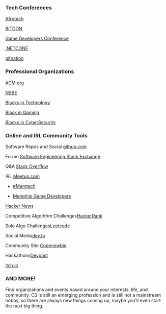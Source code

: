 ### Tech Conferences

[Afrotech](https://experience.afrotech.com/)

[BITCON](https://bitcon.blacksintechnology.net/)

[Game Developers Conference](https://gdconf.com/)

[.NETCONF](https://www.dotnetconf.net/)

[gitnation](https://gitnation.org/)


### Professional Organizations

[ACM.org](https://www.acm.org/)

[NSBE](https://www.nsbe.org/)

[Blacks in Technology](https://www.blacksintechnology.net/)

[Black in Gaming](https://www.thebigfoundation.org/)

[Blacks in CyberSecurity](https://www.blacksincyberconf.com/)


### Online and IRL Community Tools

Software Repos and Social [github.com](https://github.com)

Forum [Software Engineering Stack Exchange](https://softwareengineering.stackexchange.com/)

Q&A [Stack Overflow](https://stackoverflow.com/)

IRL [Meetup.com](https://meetup.com)

- [#Memtech](https://www.meetup.com/memphis-technology-user-groups/)

- [Memphis Game Developers](https://www.meetup.com/memphisgamedev/)

[Hacker News](https://news.ycombinator.com/)

Competitive Algorithm Challenges[HackerRank](https://www.hackerrank.com/)

Solo Algo Challenges[Leetcode](https://leetcode.com/)

Social Media[dev.to](https://dev.to)

Community Site [Codenewbie](https://community.codenewbie.org/)

Hackathons[Devpost](https://devpost.com/)

[itch.io](https://itch.io)

### AND MORE!

Find organizations and events based around your interests, life, and community. CS is still an emerging profession and is still not a mainstream hobby, so there are always new things coming up, maybe you'll even start the next big thing.
